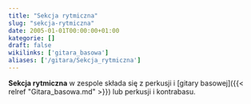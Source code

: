 ```yaml
---
title: "Sekcja rytmiczna"
slug: "sekcja-rytmiczna"
date: 2005-01-01T00:00:00+01:00
kategorie: []
draft: false
wikilinks: ['gitara_basowa']
aliases: ['/gitara/Sekcja_rytmiczna']
---
```

**Sekcja rytmiczna** w zespole składa się z perkusji i [gitary
basowej]({{< relref "Gitara_basowa.md" >}}) lub perkusji i kontrabasu.
